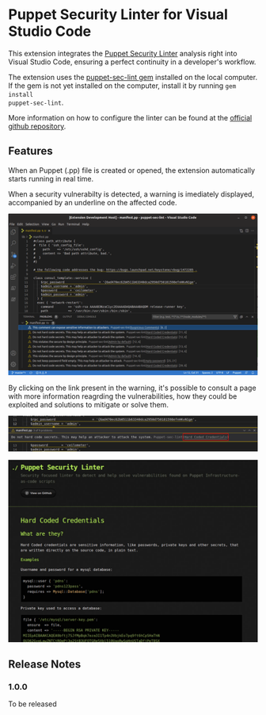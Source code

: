 # Puppet Security Linter for Visual Studio Code

This extension integrates the [Puppet Security Linter](https://github.com/TiagoR98/puppet-sec-lint) analysis right into Visual Studio Code, ensuring a perfect continuity in a developer's workflow.

The extension uses the [puppet-sec-lint gem](https://rubygems.org/gems/puppet-sec-lint) installed on the local computer. If the gem is not yet installed on the computer, install it by running <code>gem install puppet-sec-lint</code>. 

More information on how to configure the linter can be found at the [official github repository]((https://rubygems.org/gems/puppet-sec-lint)).

## Features

When an Puppet (.pp) file is created or opened, the extension automatically starts running in real time. 

When a security vulnerabilty is detected, a warning is imediately displayed, accompanied by an underline on the affected code.

![puppet-sec-lint-vscode-window](https://raw.githubusercontent.com/TiagoR98/puppet-sec-lint-vscode/master/images/puppet-sec-lint-vscode-window.png?token=ADDVYT6I73MDKDQW2JB5FWTAVQR5M)

By clicking on the link present in the warning, it's possible to consult a page with more information reagrding the vulnerabilities, how they could be exploited and solutions to mitigate or solve them.

![puppet-sec-lint-vscode-vuln-page-link](https://raw.githubusercontent.com/TiagoR98/puppet-sec-lint-vscode/master/images/puppet-sec-lint-vscode-vuln-page-link.png?token=ADDVYTZW4DIXBEM7J4VFQATAVQR5Q)


![puppet-sec-lint-vscode-vuln-page](https://raw.githubusercontent.com/TiagoR98/puppet-sec-lint-vscode/master/images/puppet-sec-lint-vscode-vuln-page.png?token=ADDVYTYDIHCW5SGIF3GRPVLAVQR5Y)


## Release Notes

### 1.0.0

To be released